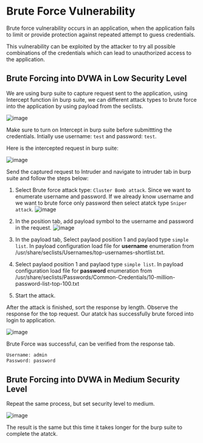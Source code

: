 # Brute Force Vulnerability 

Brute force vulnerability occurs in an application, when the application fails to limit or provide protection against repeated attempt to guess credentials.

This vulnerability can be exploited by the attacker to try all possible combinations of the credentials which can lead to unauthorized access to the application.

## Brute Forcing into DVWA in Low Security Level

We are using burp suite to capture request sent to the application, using Intercept function iin burp suite, we can different attack types to brute force into the application by using payload
from the seclists.

![image](https://github.com/user-attachments/assets/2acf43e5-fac9-403b-8cbe-943d0e00e761)


Make sure to turn on Intercept in burp suite before submittting the credentials. Intially use username: `test` and password: `test`.

Here is the intercepted request in burp suite:

![image](https://github.com/user-attachments/assets/e6b0fabd-e77f-4719-a4a1-3ac670a77498)


Send the captured request to Intruder and navigate to intruder tab in burp suite and follow the steps below:

1. Select Brute force attack type: `Cluster Bomb attack`. Since we want to enumerate username and password. If we already know username and we want to brute force only password then select atatck type `Sniper attack`.
   ![image](https://github.com/user-attachments/assets/0a39522e-c56c-4a36-867d-a286b2f679d9)

2. In the position tab, add payload symbol to the username and password in the request.
   ![image](https://github.com/user-attachments/assets/4fede124-b606-49d1-8882-015968e99149)

3. In the payload tab, Select paylaod position 1 and paylaod type `simple list`. In payload configuration load file for **username** enumeration from /usr/share/seclists/Usernames/top-usernames-shortlist.txt.
   
4. Select paylaod position 1 and paylaod type `simple list`. In payload configuration load file for **password** enumeration from /usr/share/seclists/Passwords/Common-Credentials/10-million-password-list-top-100.txt
   
5. Start the attack.


After the attack is finished, sort the response by length. Observe the response for the top request. Our atatck has successfully brute forced into login to application.

![image](https://github.com/user-attachments/assets/0fbbb8b7-bb52-45b8-a00b-4f745e49d912)

Brute Force was successful, can be verified from the response tab. 

```bash
Username: admin
Password: password
```

## Brute Forcing into DVWA in Medium Security Level

Repeat the same process, but set security level to medium.

![image](https://github.com/user-attachments/assets/f55391b6-3144-4696-8e18-2fe5e94d4215)

The result is the same but this time it takes longer for the burp suite to complete the atatck.

